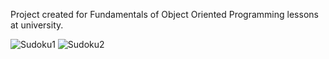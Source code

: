 Project created for Fundamentals of Object Oriented Programming lessons at university.

![Sudoku1](https://user-images.githubusercontent.com/105055717/203371879-3bc5f04b-35a0-478f-a4ba-c2f94bb1c5b8.png)
![Sudoku2](https://user-images.githubusercontent.com/105055717/203371912-c7a63930-7471-4e90-9dae-a6069c38ae0a.png)
